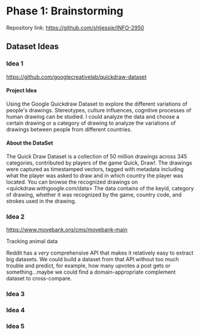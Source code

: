 # Phase 1: Brainstorming

Repository link: <https://github.com/shljessie/INFO-2950>

## Dataset Ideas

### Idea 1
https://github.com/googlecreativelab/quickdraw-dataset 

#### Project Idea
Using the Google Quickdraw Dataset to explore the different
variations of people's drawings. Stereotypes, culture influences,
cognitive processes of human drawing can be studied. I could analyze the
data and choose a certain drawing or a category of drawing to analyze the 
variations of drawings between people from different countries. 

#### About the DataSet
The Quick Draw Dataset is a collection of 50 million drawings across 345 categories, contributed by players of the game Quick, Draw!. The drawings were captured as timestamped vectors, tagged with metadata including what the player was asked to draw and in which country the player was located. You can browse the recognized drawings on <quickdraw.withgoogle.com/data>
The data contains of the keyid, category of drawing, whether it was recognized by the game, country code, and strokes used in the drawing. 



### Idea 2
https://www.movebank.org/cms/movebank-main

Tracking animal data 

Reddit has a *very* comprehensive API that makes it relatively easy to extract
big datasets. We could build a dataset from that API without too much trouble
and predict, for example, how many upvotes a post gets or something...maybe we
could find a domain-appropriate complement dataset to cross-compare.

### Idea 3

### Idea 4

### Idea 5